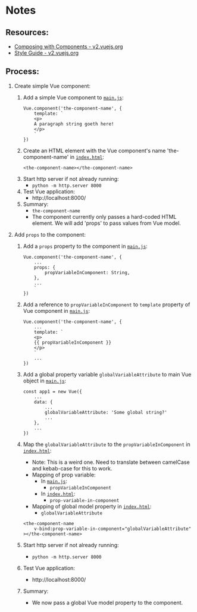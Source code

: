 # Notes

## Resources:
* [Composing with Components - v2.vuejs.org](https://v2.vuejs.org/v2/guide/#Composing-with-Components)
* [Style Guide - v2.vuejs.org](https://v2.vuejs.org/v2/style-guide/)

## Process:

1. Create simple Vue component:
    1. Add a simple Vue component to [`main.js`](./main.js):
        ```
        Vue.component('the-component-name', {
            template: `
            <p>
            A paragraph string goeth here!
            </p>
            `
        })
        ```
    1. Create an HTML element with the Vue component's name 'the-component-name' in [`index.html`](./index.html):
        ```
        <the-component-name></the-component-name>
        ```
    1. Start http server if not already running:
        * `python -m http.server 8000`
    1. Test Vue application:
        * http://localhost:8000/
    1. Summary:
        * `the-component-name`
        * The component currently only passes a hard-coded HTML element. We will add 'props' to pass values from Vue model.

1. Add `props` to the component:
    1. Add a `props` property to the component in [`main.js`](./main.js):
        ```
        Vue.component('the-component-name', {
            ...
            props: {
                propVariableInComponent: String,
            },
            ...
            `
        })
        ```
    1. Add a reference to `propVariableInComponent` to `template` property of Vue component in [`main.js`](./main.js):
        ```
        Vue.component('the-component-name', {
            ...
            template: `
            <p>
            {{ propVariableInComponent }}
            </p>
            `
            ...
        })
        ```

    1. Add a global property variable `globalVariableAttribute` to main Vue object in [`main.js`](./main.js):
        ```
        const app1 = new Vue({
            ...
            data: {
                ...
                globalVariableAttribute: 'Some global string?'
                ...
            },
            ...
        })
        ```
    1. Map the `globalVariableAttribute` to the `propVariableInComponent` in [`index.html`](./index.html):
        * Note: This is a weird one. Need to translate between camelCase and kebab-case for this to work.
        * Mapping of prop variable:
            * In [`main.js`](./main.js):
                * `propVariableInComponent`
            * In [`index.html`](./index.html):
                * `prop-variable-in-component`
        * Mapping of global model property in [`index.html`](./index.html):
            * `globalVariableAttribute`
        ```
        <the-component-name
            v-bind:prop-variable-in-component="globalVariableAttribute"
        ></the-component-name>
        ```
    1. Start http server if not already running:
        * `python -m http.server 8000`
    1. Test Vue application:
        * http://localhost:8000/
    1. Summary: 
        * We now pass a global Vue model property to the component.


